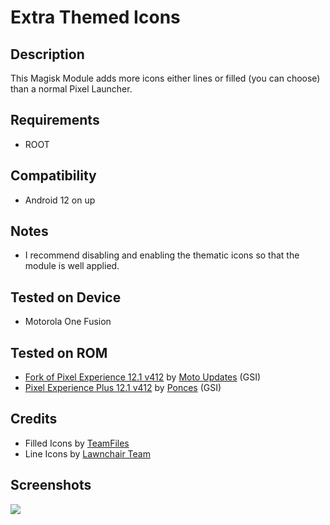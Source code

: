 # Extra Themed Icons

## Description
This Magisk Module adds more icons either lines or filled (you can choose) than a normal Pixel Launcher.

## Requirements
- ROOT

## Compatibility
- Android 12 on up

## Notes
- I recommend disabling and enabling the thematic icons so that the module is well applied.

## Tested on Device
- Motorola One Fusion

## Tested on ROM
- [Fork of Pixel Experience 12.1 v412](https://t.me/MotoUpdatesbr/17) by [Moto Updates](https://t.me/MotoUpdatesbr) (GSI)
- [Pixel Experience Plus 12.1 v412](https://github.com/ponces/treble_build_pe/releases/tag/v412-plus) by [Ponces](https://github.com/ponces) (GSI)

## Credits
- Filled Icons by [TeamFiles](https://t.me/modulesrepo "Modules Repository | Team Files™")
- Line Icons by [Lawnchair Team](https://github.com/LawnchairLauncher/lawnicons "Lawnchair News")

## Screenshots
![](https://telegra.ph/file/18877e50ba080dc3fed88.png)